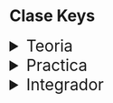 # Clase Keys

<details>
<summary style="font-size:28px">Teoria</summary>

---

Lee la siguiente documentacion:

- [ ] [Renderizando Listas](https://react.dev/learn/rendering-lists#)

- [ ] Lee [esta diapositiva](https://docs.google.com/presentation/d/1CjDsfNcOu15MUIh1BiIe5bZt6mZGo7ynH8QvhcYTGBM/edit?usp=sharing) para tener una mejor idea.

Comienza a leer el archivo `App.jsx`, intenta entender el flujo de renderizado, el funcionamiento, y como se relacionan los componentes entre si.

- [ ] Observa como usamos `.map` para renderizar una lista de elementos.

- [ ] Analiza que pasa cuando no le pasamos una `key` a un elemento de una lista.

- [ ] Recuerda las dos reglas de las `keys`:

  - Deben ser unicas entre los elementos de la lista.

  - Deben ser estables en el tiempo.

    - Esto no podremos entenderlo hasta que veamos el ciclo de vida de los componentes. Pero piensa en que pasa si cambiamos el orden de los elementos de la lista, o si agregamos o quitamos uno.

---

Si quieres, puedes ver el ejercicio con el que trabajaremos durante la clase [aqui](/src/clases/06-keys/teoria/App.jsx)
</details>
<details>
<summary style="font-size:28px">Practica</summary>

---

Muestra las siguiente lista de elementos utilizando el metodo map. Intenta utilizar la key que consideras mas apropiada en cada caso.

1. Muestra la lista de productos con su nombre, precio y descripcion

    - usa la siguiente [data](/src/fakeApi/products.json)

2. Muestra la lista de links que muestren el nombre del usuario y redirijan a `https://twitter.com/${account}`

    - usa la siguiente [data](/src/fakeApi/accounts.json)

3. Muestra la lista de usuarios con su apodo, y la lista de sus mascotas con el formato `${nombre} (${edad}): ${color}`

    - usa la siguiente [data](/src/fakeApi/users.json)

4. Crea un componente ProductCard, que se encargue de mostrar un producto de la misma forma que en el paso 1, pero con un boton adicional para agregar el producto al chango.

    - Agregale una prop a ProductCard `onAddToCart` que reciba una funcion que se llamara cuando se clicke en el boton de agregar.

    - Utiliza este nuevo componente dentro del map de productos en tu App.

    - Crea una funcion en App que reciba un id como parametro y muestre **por consola** que se agrego un producto al carrito (sin funcionalidad), e indique su id.

    - Enviale esta funcion como prop a ProductCard

---

Puedes ver la resolucion [aqui](/src/clases/06-keys/practica/App.jsx)
</details>
<details>
<summary style="font-size:28px">Integrador</summary>
WIP: come later
</details>
